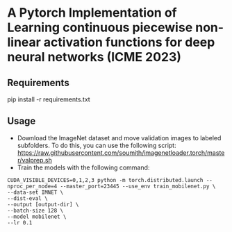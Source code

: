 # A Pytorch Implementation of Learning continuous piecewise non-linear activation functions for deep neural networks (ICME 2023)

## Requirements
pip install -r requirements.txt

## Usage
* Download the ImageNet dataset and move validation images to labeled subfolders. To do this, you can use the following script: https://raw.githubusercontent.com/soumith/imagenetloader.torch/master/valprep.sh
*  Train the models with the following command:
```
CUDA_VISIBLE_DEVICES=0,1,2,3 python -m torch.distributed.launch --nproc_per_node=4 --master_port=23445 --use_env train_mobilenet.py \
--data-set IMNET \
--dist-eval \
--output [output-dir] \
--batch-size 128 \
--model mobilenet \
--lr 0.1
```
